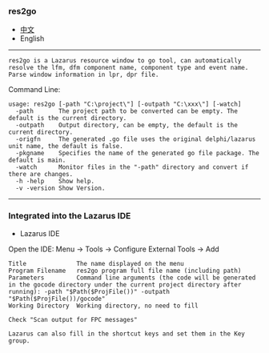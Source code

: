 ### res2go  

* [中文](README.md)  
* English    

----

`res2go is a Lazarus resource window to go tool, can automatically resolve the lfm, dfm component name, component type and event name. Parse window information in lpr, dpr file.`   

Command Line:  
```
usage: res2go [-path "C:\project\"] [-outpath "C:\xxx\"] [-watch]
  -path       The project path to be converted can be empty. The default is the current directory.
  -outpath    Output directory, can be empty, the default is the current directory.
  -origfn     The generated .go file uses the original delphi/lazarus unit name, the default is false.
  -pkgname    Specifies the name of the generated go file package. The default is main.
  -watch      Monitor files in the "-path" directory and convert if there are changes.
  -h -help    Show help.
  -v -version Show Version.
```


---- 

### Integrated into the Lazarus IDE  

* Lazarus IDE  

Open the IDE: Menu -> Tools -> Configure External Tools -> Add  

```
Title              The name displayed on the menu     
Program Filename   res2go program full file name (including path) 
Parameters         Command line arguments (the code will be generated in the gocode directory under the current project directory after running): -path "$Path($ProjFile())" -outpath "$Path($ProjFile())/gocode"
Working Directory  Working directory, no need to fill     

Check "Scan output for FPC messages"  

Lazarus can also fill in the shortcut keys and set them in the Key group.  
```